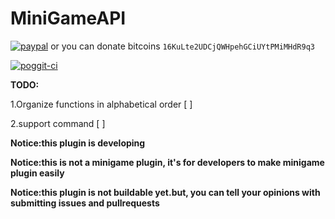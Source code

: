# MiniGameAPI
[![paypal](https://www.newsforpublic.com/wp-content/uploads/2015/08/buy-me-a-coffee.png)](https://www.paypal.me/djdisodo/1)
or you can donate bitcoins `16KuLte2UDCjQWHpehGCiUYtPMiMHdR9q3`

[![poggit-ci](https://poggit.pmmp.io/ci.badge/MiniGameAPI-PM/MiniGameAPI/MiniGameAPI)](https://poggit.pmmp.io/ci/MiniGameAPI-PM/MiniGameAPI/MiniGameAPI)

**TODO:**

1.Organize functions in alphabetical order [ ]

2.support command [ ]

**Notice:this plugin is developing**

**Notice:this is not a minigame plugin, it's for developers to make minigame plugin easily**

**Notice:this plugin is not buildable yet.but, you can tell your opinions with submitting issues and pullrequests**
